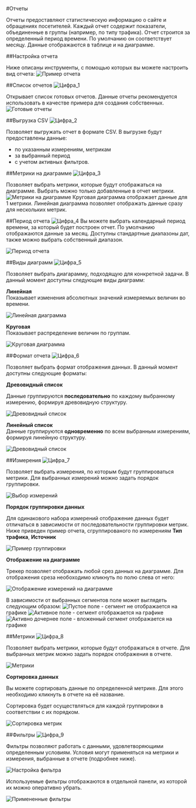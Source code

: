 #Отчеты

Отчеты предоставляют статистическую информацию о сайте и обращениях посетителей.
Каждый отчет содержит показатели, объединенные в группы (например, по типу трафика). Отчет строится за определенный период времени. По умолчанию он соответствует месяцу. Данные отображаются в таблице и на диаграмме.

##Настройка отчета

Ниже описаны инструменты, с помощью которых вы можете настроить вид отчета:
![Пример отчета](report_1.png)

##Список отчетов ![Цифра_1](dig_1.png)

Открывает список готовых отчетов. Данные отчеты рекомендуется использовать в качестве примера для создания собственных.
![Готовые отчеты](report_11.png)

##Выгрузка CSV ![Цифра_2](dig_2.png)

Позволяет выгружать отчет в формате CSV.
В выгрузке будут предоставлены данные:
- по указанным измерениям, метрикам 
- за выбранный период 
- с учетом активных фильтров.

##Метрики на диаграмме ![Цифра_3](dig_3.png)

Позволяет выбрать метрики, которые будут отображаться на диаграмме. Выбрать можно только добавленные в отчет метрики.  
![Метрики на диаграмме](report_41.png)
Круговая диаграмма отображает данные для 1 метрики. Линейная диаграмма позволяет отображать данные сразу для нескольких метрик.

##Период отчета ![Цифра_4](dig_4.png)
Вы можете выбрать календарный период времени, за который будет построен отчет. По умолчанию отображаются данные за месяц. Доступны стандартные диапазоны дат, также можно выбрать собственный диапазон.

![Период отчета](report_51.png)

##Виды диаграмм ![Цифра_5](dig_5.png)

Позволяет выбрать диагарамму, подходящую для конкретной задачи. В данный момент доступны следующие виды диаграмм:

**Линейная**<br/>
Показывает изменения абсолютных значений измеряемых величин во времени.

![Линейная диаграмма](report_62.png)

**Круговая**<br/>
Показывает распределение величин по группам.

![Круговая диаграмма](report_61.png)

##Формат отчета ![Цифра_6](dig_6.png)

Позволяет выбрать формат отображения данных. В данный момент доступны следующие форматы:

**Древовидный список**<br/>

Данные группируются **последовательно** по каждому выбранному измерению, формируя древовидную структуру.

![Древовидный список](report_601.png)

**Линейный список**<br/>
Данные группируются **одновременно** по всем выбранным измерениям, формируя линейную структуру.

![Древовидный список](report_602.png)

##Измерения ![Цифра_7](dig_7.png)

Позволяет выбрать измерения, по которым будут группироваться метрики. Для выбранных измерений можно задать порядок группировки.

![Выбор измерений](report_71.png)

**Порядок группировки данных**

Для одинакового набора измерений отображение данных будет отличаться в зависимости от последовательности группировки метрик. Ниже приведен пример отчета, сгруппированого по измерениям **Тип трафика**, **Источник**

![Пример группировки](report_72.png)

**Отображение на диаграмме**

Трекер позволяет отображать любой срез данных на диаграмме. Для отображения среза необоходимо кликнуть по полю слева от него:

![Отображение измерений на диаграмме](report_73.png)

В зависимости от выбранных сегментов поле может выглядеть следующим образом:
![Пустое поле](report_76.png) - сегмент не отображается на графике
![Активное поле](report_75.png) - сегмент отображается на графике
![Активно дочернее поле](report_74.png) - вложенный сегмент отображается на графике

##Метрики ![Цифра_8](dig_8.png)

Позволяет выбрать метрики, которые будут отображаться в отчете. Для выбранных метрик можно задать порядок отображения в отчете.

![Метрики](report_81.png)

**Сортировка данных**

Вы можете сортировать данные по определенной метрике. Для этого необходимо кликнуть в отчете на её название.

Сортировка будет осуществляться для каждой группировки в соответствии с их порядком.

![Сортировка метрик](report_82.png)

##Фильтры ![Цифра_9](dig_9.png)

Фильтры позволяют работать с данными, удовлетворяющими определенным условиям.
Условия могут применяться на метрики и измерения, выбранные в отчете (подробнее ниже).

![Настройка фильтра](report_21.png)

Используемые фильтры отображаются в отдельной панели, из которой их можно оперативно убрать.

![Примененные фильтры](report_22.png)